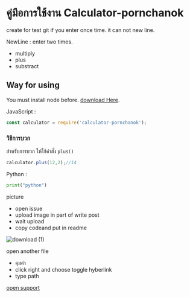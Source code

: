 # คู่มือการใช้งาน Calculator-pornchanok

create for test git
if you enter once time. it can not new line.

NewLine : enter two times.

- multiply
- plus
- substract

## Way for using

You must install node before. [download Here](https://nodejs.org/en/download/).

JavaScript : 
```js
const calculator = require('calculator-pornchanok');
```

### วิธีการบวก
สำหรับการบวก ให้ใช้คำสั่ง `plus()`

```js
calculator.plus(12,2);//14
```

Python : 
```py
print("python")
```


picture
- open issue
- upload image in part of write post
- wait upload
- copy codeand put in readme

![download (1)](https://user-images.githubusercontent.com/32811720/61846466-6c4e9d00-aed1-11e9-8d20-d0e996b53658.jpg)


open another file
- คุมคำ 
- click right and choose toggle hyberlink
- type path

[open support](/Support.md)

